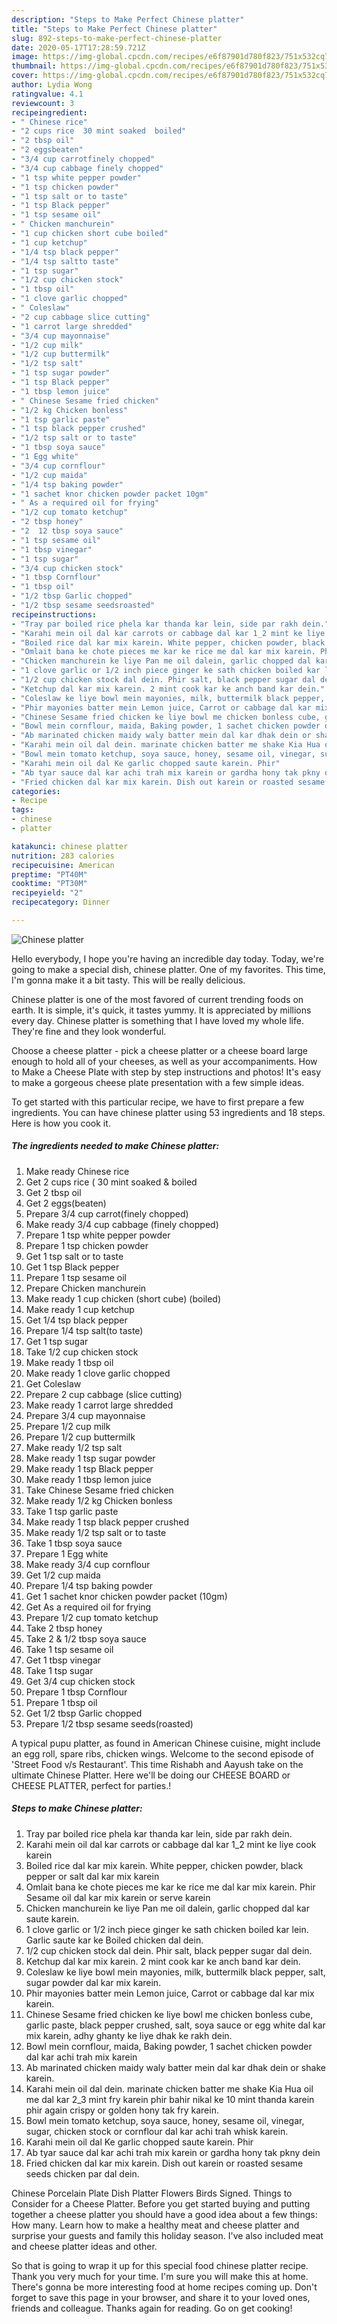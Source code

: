 ```yaml
---
description: "Steps to Make Perfect Chinese platter"
title: "Steps to Make Perfect Chinese platter"
slug: 892-steps-to-make-perfect-chinese-platter
date: 2020-05-17T17:28:59.721Z
image: https://img-global.cpcdn.com/recipes/e6f87901d780f823/751x532cq70/chinese-platter-recipe-main-photo.jpg
thumbnail: https://img-global.cpcdn.com/recipes/e6f87901d780f823/751x532cq70/chinese-platter-recipe-main-photo.jpg
cover: https://img-global.cpcdn.com/recipes/e6f87901d780f823/751x532cq70/chinese-platter-recipe-main-photo.jpg
author: Lydia Wong
ratingvalue: 4.1
reviewcount: 3
recipeingredient:
- " Chinese rice"
- "2 cups rice  30 mint soaked  boiled"
- "2 tbsp oil"
- "2 eggsbeaten"
- "3/4 cup carrotfinely chopped"
- "3/4 cup cabbage finely chopped"
- "1 tsp white pepper powder"
- "1 tsp chicken powder"
- "1 tsp salt or to taste"
- "1 tsp Black pepper"
- "1 tsp sesame oil"
- " Chicken manchurein"
- "1 cup chicken short cube boiled"
- "1 cup ketchup"
- "1/4 tsp black pepper"
- "1/4 tsp saltto taste"
- "1 tsp sugar"
- "1/2 cup chicken stock"
- "1 tbsp oil"
- "1 clove garlic chopped"
- " Coleslaw"
- "2 cup cabbage slice cutting"
- "1 carrot large shredded"
- "3/4 cup mayonnaise"
- "1/2 cup milk"
- "1/2 cup buttermilk"
- "1/2 tsp salt"
- "1 tsp sugar powder"
- "1 tsp Black pepper"
- "1 tbsp lemon juice"
- " Chinese Sesame fried chicken"
- "1/2 kg Chicken bonless"
- "1 tsp garlic paste"
- "1 tsp black pepper crushed"
- "1/2 tsp salt or to taste"
- "1 tbsp soya sauce"
- "1 Egg white"
- "3/4 cup cornflour"
- "1/2 cup maida"
- "1/4 tsp baking powder"
- "1 sachet knor chicken powder packet 10gm"
- " As a required oil for frying"
- "1/2 cup tomato ketchup"
- "2 tbsp honey"
- "2  12 tbsp soya sauce"
- "1 tsp sesame oil"
- "1 tbsp vinegar"
- "1 tsp sugar"
- "3/4 cup chicken stock"
- "1 tbsp Cornflour"
- "1 tbsp oil"
- "1/2 tbsp Garlic chopped"
- "1/2 tbsp sesame seedsroasted"
recipeinstructions:
- "Tray par boiled rice phela kar thanda kar lein, side par rakh dein."
- "Karahi mein oil dal kar carrots or cabbage dal kar 1_2 mint ke liye cook karein"
- "Boiled rice dal kar mix karein. White pepper, chicken powder, black pepper or salt dal kar mix karein"
- "Omlait bana ke chote pieces me kar ke rice me dal kar mix karein. Phir Sesame oil dal kar mix karein or serve karein"
- "Chicken manchurein ke liye Pan me oil dalein, garlic chopped dal kar saute karein."
- "1 clove garlic or 1/2 inch piece ginger ke sath chicken boiled kar lein. Garlic saute kar ke Boiled chicken dal dein."
- "1/2 cup chicken stock dal dein. Phir salt, black pepper sugar dal dein."
- "Ketchup dal kar mix karein. 2 mint cook kar ke anch band kar dein."
- "Coleslaw ke liye bowl mein mayonies, milk, buttermilk black pepper, salt, sugar powder dal kar mix karein."
- "Phir mayonies batter mein Lemon juice, Carrot or cabbage dal kar mix karein."
- "Chinese Sesame fried chicken ke liye bowl me chicken bonless cube, garlic paste, black pepper crushed, salt, soya sauce or egg white dal kar mix karein, adhy ghanty ke liye dhak ke rakh dein."
- "Bowl mein cornflour, maida, Baking powder, 1 sachet chicken powder dal kar achi trah mix karein"
- "Ab marinated chicken maidy waly batter mein dal kar dhak dein or shake karein."
- "Karahi mein oil dal dein. marinate chicken batter me shake Kia Hua oil me dal kar 2_3 mint fry karein phir bahir nikal ke 10 mint thanda karein phir again crispy or golden hony tak fry karein."
- "Bowl mein tomato ketchup, soya sauce, honey, sesame oil, vinegar, sugar, chicken stock or cornflour dal kar achi trah whisk karein."
- "Karahi mein oil dal Ke garlic chopped saute karein. Phir"
- "Ab tyar sauce dal kar achi trah mix karein or gardha hony tak pkny dein"
- "Fried chicken dal kar mix karein. Dish out karein or roasted sesame seeds chicken par dal dein."
categories:
- Recipe
tags:
- chinese
- platter

katakunci: chinese platter 
nutrition: 283 calories
recipecuisine: American
preptime: "PT40M"
cooktime: "PT30M"
recipeyield: "2"
recipecategory: Dinner

---
```



![Chinese platter](https://img-global.cpcdn.com/recipes/e6f87901d780f823/751x532cq70/chinese-platter-recipe-main-photo.jpg)

Hello everybody, I hope you're having an incredible day today. Today, we're going to make a special dish, chinese platter. One of my favorites. This time, I'm gonna make it a bit tasty. This will be really delicious.

Chinese platter is one of the most favored of current trending foods on earth. It is simple, it's quick, it tastes yummy. It is appreciated by millions every day. Chinese platter is something that I have loved my whole life. They're fine and they look wonderful.

Choose a cheese platter - pick a cheese platter or a cheese board large enough to hold all of your cheeses, as well as your accompaniments. How to Make a Cheese Plate with step by step instructions and photos! It&#39;s easy to make a gorgeous cheese plate presentation with a few simple ideas.


To get started with this particular recipe, we have to first prepare a few ingredients. You can have chinese platter using 53 ingredients and 18 steps. Here is how you cook it.

<!--inarticleads1-->

##### The ingredients needed to make Chinese platter:

1. Make ready  Chinese rice
1. Get 2 cups rice ( 30 mint soaked &amp; boiled
1. Get 2 tbsp oil
1. Get 2 eggs(beaten)
1. Prepare 3/4 cup carrot(finely chopped)
1. Make ready 3/4 cup cabbage (finely chopped)
1. Prepare 1 tsp white pepper powder
1. Prepare 1 tsp chicken powder
1. Get 1 tsp salt or to taste
1. Get 1 tsp Black pepper
1. Prepare 1 tsp sesame oil
1. Prepare  Chicken manchurein
1. Make ready 1 cup chicken (short cube) (boiled)
1. Make ready 1 cup ketchup
1. Get 1/4 tsp black pepper
1. Prepare 1/4 tsp salt(to taste)
1. Get 1 tsp sugar
1. Take 1/2 cup chicken stock
1. Make ready 1 tbsp oil
1. Make ready 1 clove garlic chopped
1. Get  Coleslaw
1. Prepare 2 cup cabbage (slice cutting)
1. Make ready 1 carrot large shredded
1. Prepare 3/4 cup mayonnaise
1. Prepare 1/2 cup milk
1. Prepare 1/2 cup buttermilk
1. Make ready 1/2 tsp salt
1. Make ready 1 tsp sugar powder
1. Make ready 1 tsp Black pepper
1. Make ready 1 tbsp lemon juice
1. Take  Chinese Sesame fried chicken
1. Make ready 1/2 kg Chicken bonless
1. Take 1 tsp garlic paste
1. Make ready 1 tsp black pepper crushed
1. Make ready 1/2 tsp salt or to taste
1. Take 1 tbsp soya sauce
1. Prepare 1 Egg white
1. Make ready 3/4 cup cornflour
1. Get 1/2 cup maida
1. Prepare 1/4 tsp baking powder
1. Get 1 sachet knor chicken powder packet (10gm)
1. Get  As a required oil for frying
1. Prepare 1/2 cup tomato ketchup
1. Take 2 tbsp honey
1. Take 2 &amp; 1/2 tbsp soya sauce
1. Take 1 tsp sesame oil
1. Get 1 tbsp vinegar
1. Take 1 tsp sugar
1. Get 3/4 cup chicken stock
1. Prepare 1 tbsp Cornflour
1. Prepare 1 tbsp oil
1. Get 1/2 tbsp Garlic chopped
1. Prepare 1/2 tbsp sesame seeds(roasted)


A typical pupu platter, as found in American Chinese cuisine, might include an egg roll, spare ribs, chicken wings. Welcome to the second episode of &#39;Street Food v/s Restaurant&#39;. This time Rishabh and Aayush take on the ultimate Chinese Platter. Here we&#39;ll be doing our CHEESE BOARD or CHEESE PLATTER, perfect for parties.! 

<!--inarticleads2-->

##### Steps to make Chinese platter:

1. Tray par boiled rice phela kar thanda kar lein, side par rakh dein.
1. Karahi mein oil dal kar carrots or cabbage dal kar 1_2 mint ke liye cook karein
1. Boiled rice dal kar mix karein. White pepper, chicken powder, black pepper or salt dal kar mix karein
1. Omlait bana ke chote pieces me kar ke rice me dal kar mix karein. Phir Sesame oil dal kar mix karein or serve karein
1. Chicken manchurein ke liye Pan me oil dalein, garlic chopped dal kar saute karein.
1. 1 clove garlic or 1/2 inch piece ginger ke sath chicken boiled kar lein. Garlic saute kar ke Boiled chicken dal dein.
1. 1/2 cup chicken stock dal dein. Phir salt, black pepper sugar dal dein.
1. Ketchup dal kar mix karein. 2 mint cook kar ke anch band kar dein.
1. Coleslaw ke liye bowl mein mayonies, milk, buttermilk black pepper, salt, sugar powder dal kar mix karein.
1. Phir mayonies batter mein Lemon juice, Carrot or cabbage dal kar mix karein.
1. Chinese Sesame fried chicken ke liye bowl me chicken bonless cube, garlic paste, black pepper crushed, salt, soya sauce or egg white dal kar mix karein, adhy ghanty ke liye dhak ke rakh dein.
1. Bowl mein cornflour, maida, Baking powder, 1 sachet chicken powder dal kar achi trah mix karein
1. Ab marinated chicken maidy waly batter mein dal kar dhak dein or shake karein.
1. Karahi mein oil dal dein. marinate chicken batter me shake Kia Hua oil me dal kar 2_3 mint fry karein phir bahir nikal ke 10 mint thanda karein phir again crispy or golden hony tak fry karein.
1. Bowl mein tomato ketchup, soya sauce, honey, sesame oil, vinegar, sugar, chicken stock or cornflour dal kar achi trah whisk karein.
1. Karahi mein oil dal Ke garlic chopped saute karein. Phir
1. Ab tyar sauce dal kar achi trah mix karein or gardha hony tak pkny dein
1. Fried chicken dal kar mix karein. Dish out karein or roasted sesame seeds chicken par dal dein.


Chinese Porcelain Plate Dish Platter Flowers Birds Signed. Things to Consider for a Cheese Platter. Before you get started buying and putting together a cheese platter you should have a good idea about a few things: How many. Learn how to make a healthy meat and cheese platter and surprise your guests and family this holiday season. I&#39;ve also included meat and cheese platter ideas and other. 

So that is going to wrap it up for this special food chinese platter recipe. Thank you very much for your time. I'm sure you will make this at home. There's gonna be more interesting food at home recipes coming up. Don't forget to save this page in your browser, and share it to your loved ones, friends and colleague. Thanks again for reading. Go on get cooking!
